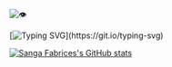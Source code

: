 ![:eye:](https://visitor-badge.laobi.icu/badge?page_id=sangafabrice.sangafabrice&left_color=orange&right_color=teal)

[![Typing SVG](https://readme-typing-svg.demolab.com?font=Poppins+Black&size=30&pause=1000&color=008080&right=true&random=false&width=435&height=50&lines=Hello+there!+%F0%9F%91%8B;I'm+Fabrice+Sanga!)](https://git.io/typing-svg)

[![Sanga Fabrices's GitHub stats](https://github-readme-stats.vercel.app/api?username=sangafabrice&theme=vue-dark)](https://github.com/anuraghazra/github-readme-stats)
